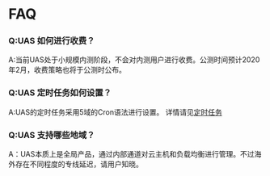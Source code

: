 # FAQ

### Q:UAS 如何进行收费？

A:当前UAS处于小规模内测阶段，不会对内测用户进行收费。公测时间预计2020年2月，收费策略也将于公测时公布。

### Q:UAS 定时任务如何设置？

A:UAS的定时任务采用5域的Cron语法进行设置。 详情请见[定时任务](http://docs.ucloudadmin.com/compute/uas/guide/schedule)

### Q:UAS 支持哪些地域？

A：UAS本质上是全局产品，通过内部通道对云主机和负载均衡进行管理。不过海外存在不同程度的专线延迟，请用户知晓。

